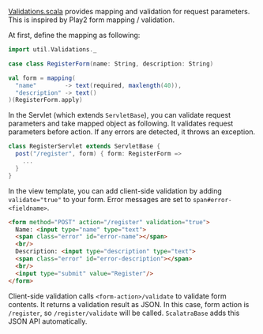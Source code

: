 [Validations.scala](https://github.com/takezoe/gitbucket/blob/master/src/main/scala/util/Validations.scala) provides mapping and validation for request parameters. This is inspired by Play2 form mapping / validation.

At first, define the mapping as following:

```scala
import util.Validations._

case class RegisterForm(name: String, description: String)

val form = mapping(
  "name"        -> text(required, maxlength(40)), 
  "description" -> text()
)(RegisterForm.apply)
```

In the Servlet (which extends ```ServletBase```), you can validate request parameters and take mapped object as following. It validates request parameters before action. If any errors are detected, it throws an exception.

```scala
class RegisterServlet extends ServletBase {
  post("/register", form) { form: RegisterForm =>
    ...
  }
}
```

In the view template, you can add client-side validation by adding ```validate="true"``` to your form. Error messages are set to ```span#error-<fieldname>```.

```html
<form method="POST" action="/register" validation="true">
  Name: <input type="name" type="text">
  <span class="error" id="error-name"></span>
  <br/>
  Description: <input type="description" type="text">
  <span class="error" id="error-description"></span>
  <br/>
  <input type="submit" value="Register"/>
</form>
```

Client-side validation calls ```<form-action>/validate``` to validate form contents. It returns a validation result as JSON. In this case, form action is ```/register```, so ```/register/validate``` will be called. ```ScalatraBase``` adds this JSON API automatically.